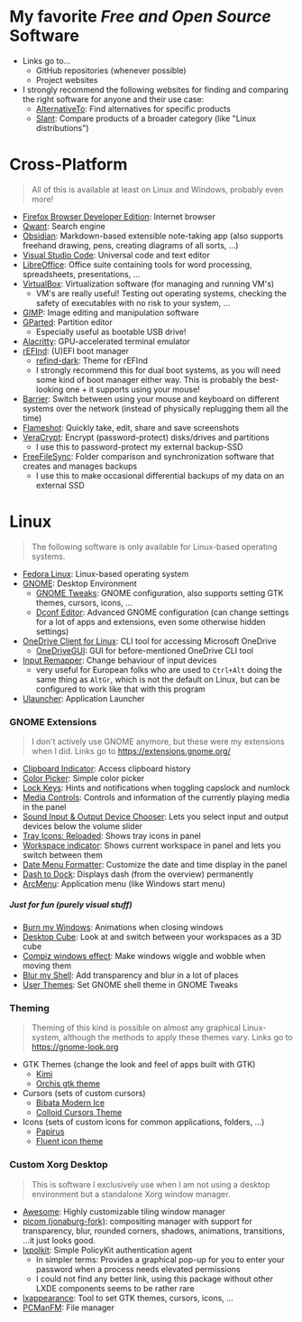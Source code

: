 # My favorite _**Free and Open Source**_ Software
- Links go to...
	- GitHub repositories (whenever possible)
	- Project websites
- I strongly recommend the following websites for finding and comparing the right software for anyone and their use case:
	- [AlternativeTo](https://alternativeto.net/): Find alternatives for specific products
	- [Slant](https://slant.co): Compare products of a broader category (like "Linux distributions")

# Cross-Platform
> All of this is available at least on Linux and Windows, probably even more!
- [Firefox Browser Developer Edition](https://www.mozilla.org/en-US/firefox/developer/): Internet browser
- [Qwant](https://about.qwant.com/en/): Search engine
- [Obsidian](https://github.com/obsidianmd/obsidian-releases): Markdown-based extensible note-taking app (also supports freehand drawing, pens, creating diagrams of all sorts, ...)
- [Visual Studio Code](https://github.com/microsoft/vscode): Universal code and text editor
- [LibreOffice](https://www.libreoffice.org/): Office suite containing tools for word processing, spreadsheets, presentations, ...
- [VirtualBox](https://www.virtualbox.org/): Virtualization software (for managing and running VM's)
	- VM's are really useful! Testing out operating systems, checking the safety of executables with no risk to your system, ...
- [GIMP](https://www.gimp.org/): Image editing and manipulation software
- [GParted](https://gparted.org/): Partition editor 
	- Especially useful as bootable USB drive!
- [Alacritty](https://github.com/alacritty/alacritty): GPU-accelerated terminal emulator
- [rEFInd](http://www.rodsbooks.com/refind/): (U)EFI boot manager
	- [refind-dark](https://github.com/2KAbhishek/refind-dark): Theme for rEFInd
	- I strongly recommend this for dual boot systems, as you will need some kind of boot manager either way. This is probably the best-looking one + it supports using your mouse!
- [Barrier](https://github.com/debauchee/barrier): Switch between using your mouse and keyboard on different systems over the network (instead of physically replugging them all the time)
- [Flameshot](https://github.com/flameshot-org/flameshot): Quickly take, edit, share and save screenshots
- [VeraCrypt](https://github.com/veracrypt/VeraCrypt): Encrypt (password-protect) disks/drives and partitions
	- I use this to password-protect my external backup-SSD
- [FreeFileSync](https://freefilesync.org/): Folder comparison and synchronization software that creates and manages backups
	- I use this to make occasional differential backups of my data on an external SSD

# Linux
> The following software is only available for Linux-based operating systems.
- [Fedora Linux](https://www.fedoraproject.org/): Linux-based operating system
- [GNOME](https://www.gnome.org/): Desktop Environment
	- [GNOME Tweaks](https://gitlab.gnome.org/GNOME/gnome-tweaks): GNOME configuration, also supports setting GTK themes, cursors, icons, ...
	- [Dconf Editor](https://apps.gnome.org/app/ca.desrt.dconf-editor/): Advanced GNOME configuration (can change settings for a lot of apps and extensions, even some otherwise hidden settings)
- [OneDrive Client for Linux](https://github.com/abraunegg/onedrive): CLI tool for accessing Microsoft OneDrive
	- [OneDriveGUI](https://github.com/bpozdena/OneDriveGUI): GUI for before-mentioned OneDrive CLI tool
- [Input Remapper](https://github.com/sezanzeb/input-remapper): Change behaviour of input devices
	- very useful for European folks who are used to `Ctrl+Alt` doing the same thing as `AltGr`, which is not the default on Linux, but can be configured to work like that with this program
- [Ulauncher](https://github.com/Ulauncher/Ulauncher): Application Launcher

### GNOME Extensions
> I don't actively use GNOME anymore, but these were my extensions when I did.
> Links go to https://extensions.gnome.org/
- [Clipboard Indicator](https://extensions.gnome.org/extension/779/clipboard-indicator/): Access clipboard history
- [Color Picker](https://extensions.gnome.org/extension/3396/color-picker/): Simple color picker
- [Lock Keys](https://extensions.gnome.org/extension/36/lock-keys/): Hints and notifications when toggling capslock and numlock
- [Media Controls](https://extensions.gnome.org/extension/4470/media-controls/): Controls and information of the currently playing media in the panel
- [Sound Input & Output Device Chooser](https://extensions.gnome.org/extension/906/sound-output-device-chooser/): Lets you select input and output devices below the volume slider
- [Tray Icons: Reloaded](https://extensions.gnome.org/extension/2890/tray-icons-reloaded/): Shows tray icons in panel
- [Workspace indicator](https://extensions.gnome.org/extension/21/workspace-indicator/): Shows current workspace in panel and lets you switch between them
- [Date Menu Formatter](https://extensions.gnome.org/extension/4655/date-menu-formatter/): Customize the date and time display in the panel
- [Dash to Dock](https://extensions.gnome.org/extension/307/dash-to-dock/): Displays dash (from the overview) permanently
- [ArcMenu](https://extensions.gnome.org/extension/307/dash-to-dock/): Application menu (like Windows start menu)

##### Just for fun (purely visual stuff)
- [Burn my Windows](https://extensions.gnome.org/extension/4679/burn-my-windows/): Animations when closing windows
- [Desktop Cube](https://extensions.gnome.org/extension/4648/desktop-cube/): Look at and switch between your workspaces as a 3D cube
- [Compiz windows effect](https://extensions.gnome.org/extension/3210/compiz-windows-effect/): Make windows wiggle and wobble when moving them
- [Blur my Shell](https://extensions.gnome.org/extension/3193/blur-my-shell/): Add transparency and blur in a lot of places
- [User Themes](https://extensions.gnome.org/extension/19/user-themes/): Set GNOME shell theme in GNOME Tweaks

### Theming
> Theming of this kind is possible on almost any graphical Linux-system, although the methods to apply these themes vary.
> Links go to https://gnome-look.org
- GTK Themes (change the look and feel of apps built with GTK)
	- [Kimi](https://www.gnome-look.org/p/1326889)
	- [Orchis gtk theme](https://www.gnome-look.org/p/1357889)
- Cursors (sets of custom cursors)
	- [Bibata Modern Ice](https://www.gnome-look.org/p/1197198)
	- [Colloid Cursors Theme](https://www.gnome-look.org/p/1831077)
- Icons (sets of custom icons for common applications, folders, ...)
	- [Papirus](https://www.gnome-look.org/p/1166289)
	- [Fluent icon theme](https://www.gnome-look.org/p/1477945)

### Custom Xorg Desktop
> This is software I exclusively use when I am not using a desktop environment but a standalone Xorg window manager.
- [Awesome](https://github.com/awesomeWM/awesome): Highly customizable tiling window manager
- [picom (jonaburg-fork)](https://github.com/jonaburg/picom): compositing manager with support for transparency, blur, rounded corners, shadows, animations, transitions, ...it just looks good.
- [lxpolkit](https://packages.fedoraproject.org/pkgs/lxsession/lxpolkit/): Simple PolicyKit authentication agent
	- In simpler terms: Provides a graphical pop-up for you to enter your password when a process needs elevated permissions
	- I could not find any better link, using this package without other LXDE components seems to be rather rare
- [lxappearance](https://github.com/lxde/lxappearance): Tool to set GTK themes, cursors, icons, ...
- [PCManFM](https://github.com/lxde/pcmanfm): File manager
